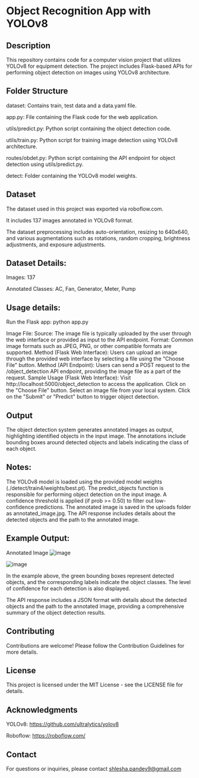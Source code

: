 # Object Recognition App with YOLOv8
## Description
This repository contains code for a computer vision project that utilizes YOLOv8 for equipment detection. The project includes Flask-based APIs for performing object detection on images using YOLOv8 architecture.

## Folder Structure
dataset: Contains train, test data and a data.yaml file.

app.py: File containing the Flask code for the web application.

utils/predict.py: Python script containing the object detection code.

utils/train.py: Python script for training image detection using YOLOv8 architecture.

routes/obdet.py: Python script containing the API endpoint for object detection using utils/predict.py.

detect: Folder containing the YOLOv8 model weights.

## Dataset
The dataset used in this project was exported via roboflow.com. 

It includes 137 images annotated in YOLOv8 format. 

The dataset preprocessing includes auto-orientation, resizing to 640x640, and various augmentations such as rotations, random cropping, brightness adjustments, and exposure adjustments.

## Dataset Details:

Images: 137

Annotated Classes: AC, Fan, Generator, Meter, Pump

## Usage details:
Run the Flask app: python app.py

Image File:
Source: The image file is typically uploaded by the user through the web interface or provided as input to the API endpoint.
Format: Common image formats such as JPEG, PNG, or other compatible formats are supported.
Method (Flask Web Interface): Users can upload an image through the provided web interface by selecting a file using the "Choose File" button.
Method (API Endpoint): Users can send a POST request to the /object_detection API endpoint, providing the image file as a part of the request.
Sample Usage (Flask Web Interface):
Visit http://localhost:5000/object_detection to access the application.
Click on the "Choose File" button.
Select an image file from your local system.
Click on the "Submit" or "Predict" button to trigger object detection.

## Output
The object detection system generates annotated images as output, highlighting identified objects in the input image. The annotations include bounding boxes around detected objects and labels indicating the class of each object.

## Notes:
The YOLOv8 model is loaded using the provided model weights (./detect/train4/weights/best.pt).
The predict_objects function is responsible for performing object detection on the input image.
A confidence threshold is applied (if prob >= 0.50) to filter out low-confidence predictions.
The annotated image is saved in the uploads folder as annotated_image.jpg.
The API response includes details about the detected objects and the path to the annotated image.

## Example Output:
Annotated Image
![image](https://github.com/ShleshaPandey/Equipment_Image_Detection/assets/77585446/83771160-b885-4243-9d57-f49e9c365e6a)

![image](https://github.com/ShleshaPandey/Equipment_Image_Detection/assets/77585446/bec171bc-5511-4238-80b0-c09f5e104710)

In the example above, the green bounding boxes represent detected objects, and the corresponding labels indicate the object classes. The level of confidence for each detection is also displayed.

The API response includes a JSON format with details about the detected objects and the path to the annotated image, providing a comprehensive summary of the object detection results.

## Contributing
Contributions are welcome! Please follow the Contribution Guidelines for more details.

## License
This project is licensed under the MIT License - see the LICENSE file for details.

## Acknowledgments
YOLOv8: https://github.com/ultralytics/yolov8

Roboflow: https://roboflow.com/
## Contact
For questions or inquiries, please contact shlesha.pandey9@gmail.com
